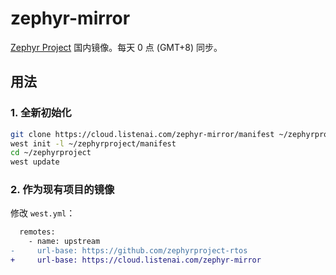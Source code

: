zephyr-mirror
==========

[Zephyr Project](https://github.com/zephyrproject-rtos/zephyr) 国内镜像。每天 0 点 (GMT+8) 同步。

## 用法

### 1. 全新初始化

```sh
git clone https://cloud.listenai.com/zephyr-mirror/manifest ~/zephyrproject/manifest
west init -l ~/zephyrproject/manifest
cd ~/zephyrproject
west update
```

### 2. 作为现有项目的镜像

修改 `west.yml`：

```diff
  remotes:
    - name: upstream
-     url-base: https://github.com/zephyrproject-rtos
+     url-base: https://cloud.listenai.com/zephyr-mirror
```
